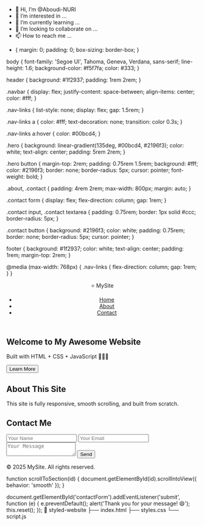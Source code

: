 - 👋 Hi, I’m @Aboudi-NURI
- 👀 I’m interested in ...
- 🌱 I’m currently learning ...
- 💞️ I’m looking to collaborate on ...
- 📫 How to reach me ...

<!---
Aboudi-NURI/Aboudi-NURI is a ✨ special ✨ repository because its `README.md` (this file) appears on your GitHub profile.
You can click the Preview link to take a look at your changes.
--->
* {
  margin: 0;
  padding: 0;
  box-sizing: border-box;
}

body {
  font-family: 'Segoe UI', Tahoma, Geneva, Verdana, sans-serif;
  line-height: 1.6;
  background-color: #f5f7fa;
  color: #333;
}

header {
  background: #1f2937;
  padding: 1rem 2rem;
}

.navbar {
  display: flex;
  justify-content: space-between;
  align-items: center;
  color: #fff;
}

.nav-links {
  list-style: none;
  display: flex;
  gap: 1.5rem;
}

.nav-links a {
  color: #fff;
  text-decoration: none;
  transition: color 0.3s;
}

.nav-links a:hover {
  color: #00bcd4;
}

.hero {
  background: linear-gradient(135deg, #00bcd4, #2196f3);
  color: white;
  text-align: center;
  padding: 5rem 2rem;
}

.hero button {
  margin-top: 2rem;
  padding: 0.75rem 1.5rem;
  background: #fff;
  color: #2196f3;
  border: none;
  border-radius: 5px;
  cursor: pointer;
  font-weight: bold;
}

.about, .contact {
  padding: 4rem 2rem;
  max-width: 800px;
  margin: auto;
}

.contact form {
  display: flex;
  flex-direction: column;
  gap: 1rem;
}

.contact input, .contact textarea {
  padding: 0.75rem;
  border: 1px solid #ccc;
  border-radius: 5px;
}

.contact button {
  background: #2196f3;
  color: white;
  padding: 0.75rem;
  border: none;
  border-radius: 5px;
  cursor: pointer;
}

footer {
  background: #1f2937;
  color: white;
  text-align: center;
  padding: 1rem;
  margin-top: 2rem;
}

@media (max-width: 768px) {
  .nav-links {
    flex-direction: column;
    gap: 1rem;
  }
}
<!DOCTYPE html>
<html lang="en">
<head>
  <meta charset="UTF-8" />
  <meta name="viewport" content="width=device-width, initial-scale=1.0" />
  <title>My Awesome Site</title>
  <link rel="stylesheet" href="styles.css" />
</head>
<body>

  <header>
    <nav class="navbar">
      <div class="logo">⭐ MySite</div>
      <ul class="nav-links">
        <li><a href="#home">Home</a></li>
        <li><a href="#about">About</a></li>
        <li><a href="#contact">Contact</a></li>
      </ul>
    </nav>
  </header>

  <section id="home" class="hero">
    <h1>Welcome to My Awesome Website</h1>
    <p>Built with HTML + CSS + JavaScript 🔨🤖🔧</p>
    <button onclick="scrollToSection('about')">Learn More</button>
  </section>

  <section id="about" class="about">
    <h2>About This Site</h2>
    <p>This site is fully responsive, smooth scrolling, and built from scratch.</p>
  </section>

  <section id="contact" class="contact">
    <h2>Contact Me</h2>
    <form id="contactForm">
      <input type="text" placeholder="Your Name" required />
      <input type="email" placeholder="Your Email" required />
      <textarea placeholder="Your Message" required></textarea>
      <button type="submit">Send</button>
    </form>
  </section>

  <footer>
    <p>&copy; 2025 MySite. All rights reserved.</p>
  </footer>

  <script src="script.js"></script>
</body>
</html>
function scrollToSection(id) {
  document.getElementById(id).scrollIntoView({
    behavior: 'smooth'
  });
}

document.getElementById('contactForm').addEventListener('submit', function (e) {
  e.preventDefault();
  alert('Thank you for your message! 😄');
  this.reset();
});
📁 styled-website
├── index.html
├── styles.css
└── script.js